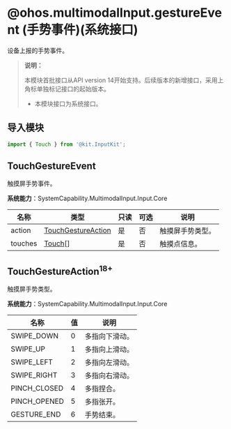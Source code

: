 # @ohos.multimodalInput.gestureEvent (手势事件)(系统接口)

设备上报的手势事件。

>  **说明：**
>
> 本模块首批接口从API version 14开始支持。后续版本的新增接口，采用上角标单独标记接口的起始版本。
>
> - 本模块接口为系统接口。

## 导入模块

```js
import { Touch } from '@kit.InputKit';
```

## TouchGestureEvent

触摸屏手势事件。

**系统能力**：SystemCapability.MultimodalInput.Input.Core

| 名称               | 类型                      | 只读 | 可选 | 说明             |
| ------------------ | ------------------------- | ---- | ---- | ---------------- |
| action | [TouchGestureAction](#touchgestureaction18) | 是   | 否   | 触摸屏手势类型。 |
| touches | [Touch](js-apis-touchevent.md#touch)[] | 是 | 否 | 触摸点信息。 |

## TouchGestureAction<sup>18+</sup>

触摸屏手势类型。

**系统能力**：SystemCapability.MultimodalInput.Input.Core

| 名称            | 值  | 说明             |
| --------------- | --- | --------------- |
| SWIPE_DOWN | 0   | 多指向下滑动。   |
| SWIPE_UP | 1   | 多指向上滑动。   |
| SWIPE_LEFT | 2   | 多指向左滑动。   |
| SWIPE_RIGHT | 3   | 多指向右滑动。   |
| PINCH_CLOSED | 4   | 多指捏合。       |
| PINCH_OPENED | 5   | 多指张开。       |
| GESTURE_END | 6   | 手势结束。       |
